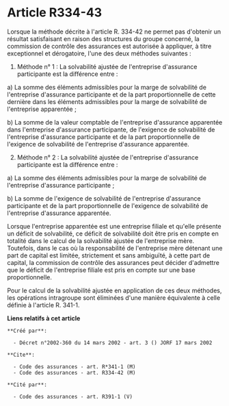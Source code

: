 # Article R334-43

Lorsque la méthode décrite à l'article R. 334-42 ne permet pas d'obtenir un résultat satisfaisant en raison des structures du
groupe concerné, la commission de contrôle des assurances est autorisée à appliquer, à titre exceptionnel et dérogatoire,
l'une des deux méthodes suivantes :

1. Méthode n° 1 : La solvabilité ajustée de l'entreprise d'assurance participante est la différence entre :

a) La somme des éléments admissibles pour la marge de solvabilité de l'entreprise d'assurance participante et de la part
proportionnelle de cette dernière dans les éléments admissibles pour la marge de solvabilité de l'entreprise apparentée ;

b) La somme de la valeur comptable de l'entreprise d'assurance apparentée dans l'entreprise d'assurance participante, de
l'exigence de solvabilité de l'entreprise d'assurance participante et de la part proportionnelle de l'exigence de solvabilité
de l'entreprise d'assurance apparentée.

2. Méthode n° 2 : La solvabilité ajustée de l'entreprise d'assurance participante est la différence entre :

a) La somme des éléments admissibles pour la marge de solvabilité de l'entreprise d'assurance participante ;

b) La somme de l'exigence de solvabilité de l'entreprise d'assurance participante et de la part proportionnelle de l'exigence
de solvabilité de l'entreprise d'assurance apparentée.

Lorsque l'entreprise apparentée est une entreprise filiale et qu'elle présente un déficit de solvabilité, ce déficit de
solvabilité doit être pris en compte en totalité dans le calcul de la solvabilité ajustée de l'entreprise mère. Toutefois,
dans le cas où la responsabilité de l'entreprise mère détenant une part de capital est limitée, strictement et sans
ambiguïté, à cette part de capital, la commission de contrôle des assurances peut décider d'admettre que le déficit de
l'entreprise filiale est pris en compte sur une base proportionnelle.

Pour le calcul de la solvabilité ajustée en application de ces deux méthodes, les opérations intragroupe sont éliminées d'une
manière équivalente à celle définie à l'article R. 341-1.

**Liens relatifs à cet article**

	**Créé par**:

	  - Décret n°2002-360 du 14 mars 2002 - art. 3 () JORF 17 mars 2002

	**Cite**:

	  - Code des assurances - art. R*341-1 (M)
	  - Code des assurances - art. R334-42 (M)

	**Cité par**:

	  - Code des assurances - art. R391-1 (V)
